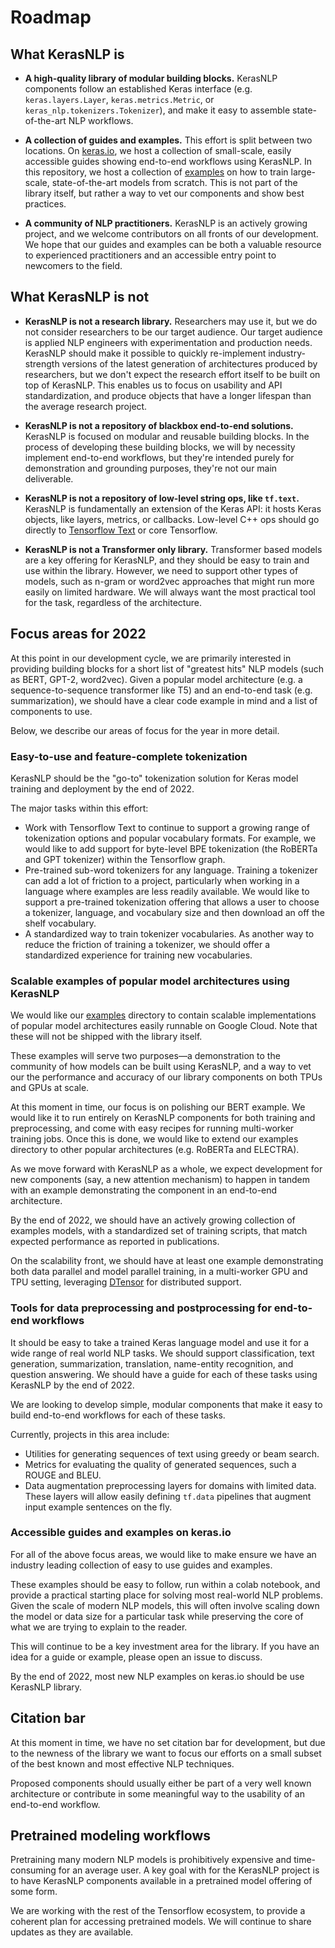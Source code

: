 # Roadmap

## What KerasNLP is

- **A high-quality library of modular building blocks.** KerasNLP components
  follow an established Keras interface (e.g. `keras.layers.Layer`,
  `keras.metrics.Metric`, or `keras_nlp.tokenizers.Tokenizer`), and make it easy
  to assemble state-of-the-art NLP workflows.

- **A collection of guides and examples.** This effort is split between two
  locations. On [keras.io](keras.io/keras_nlp), we host a collection of
  small-scale, easily accessible guides showing end-to-end workflows using
  KerasNLP. In this repository, we host a collection of
  [examples](https://github.com/keras-team/keras-nlp/tree/master/examples) on
  how to train large-scale, state-of-the-art models from scratch. This is not
  part of the library itself, but rather a way to vet our components and show
  best practices.

- **A community of NLP practitioners.** KerasNLP is an actively growing project,
  and we welcome contributors on all fronts of our development. We hope that our
  guides and examples can be both a valuable resource to experienced
  practitioners and an accessible entry point to newcomers to the field.

## What KerasNLP is not

- **KerasNLP is not a research library.** Researchers may use it, but we do not
  consider researchers to be our target audience. Our target audience is
  applied NLP engineers with experimentation and production needs. KerasNLP
  should make it possible to quickly re-implement industry-strength versions of
  the latest generation of architectures produced by researchers, but we don't
  expect the research effort itself to be built on top of KerasNLP. This enables
  us to focus on usability and API standardization, and produce objects that
  have a longer lifespan than the average research project.

- **KerasNLP is not a repository of blackbox end-to-end solutions.**
  KerasNLP is focused on modular and reusable building blocks. In the process
  of developing these building blocks, we will by necessity implement
  end-to-end workflows, but they're intended purely for demonstration and
  grounding purposes, they're not our main deliverable.

- **KerasNLP is not a repository of low-level string ops, like `tf.text`.**
  KerasNLP is fundamentally an extension of the Keras API: it hosts Keras
  objects, like layers, metrics, or callbacks. Low-level C++ ops should go
  directly to [Tensorflow Text](https://www.tensorflow.org/text) or
  core Tensorflow.

- **KerasNLP is not a Transformer only library.**
  Transformer based models are a key offering for KerasNLP, and they should be
  easy to train and use within the library. However, we need to support other
  types of models, such as n-gram or word2vec approaches that might run more
  easily on limited hardware. We will always want the most practical tool for
  the task, regardless of the architecture.

## Focus areas for 2022

At this point in our development cycle, we are primarily interested in providing
building blocks for a short list of "greatest hits" NLP models (such as BERT,
GPT-2, word2vec). Given a popular model architecture (e.g. a
sequence-to-sequence transformer like T5) and an end-to-end task (e.g.
summarization), we should have a clear code example in mind and a list of
components to use.

Below, we describe our areas of focus for the year in more detail.

### Easy-to-use and feature-complete tokenization

KerasNLP should be the "go-to" tokenization solution for Keras model training
and deployment by the end of 2022.

The major tasks within this effort:

- Work with Tensorflow Text to continue to support a growing range of
  tokenization options and popular vocabulary formats. For example, we would
  like to add support for byte-level BPE tokenization (the RoBERTa and GPT
  tokenizer) within the Tensorflow graph.
- Pre-trained sub-word tokenizers for any language. Training a tokenizer can
  add a lot of friction to a project, particularly when working in a
  language where examples are less readily available. We would like to support
  a pre-trained tokenization offering that allows a user to choose a tokenizer,
  language, and vocabulary size and then download an off the shelf vocabulary.
- A standardized way to train tokenizer vocabularies. As another way to
  reduce the friction of training a tokenizer, we should offer a standardized
  experience for training new vocabularies.

### Scalable examples of popular model architectures using KerasNLP

We would like our
[examples](https://github.com/keras-team/keras-nlp/tree/master/examples)
directory to contain scalable implementations of popular model
architectures easily runnable on Google Cloud. Note that these will not be
shipped with the library itself.

These examples will serve two purposes—a demonstration to the community of how
models can be built using KerasNLP, and a way to vet our the performance and
accuracy of our library components on both TPUs and GPUs at scale.

At this moment in time, our focus is on polishing our BERT example. We would
like it to run entirely on KerasNLP components for both training and
preprocessing, and come with easy recipes for running multi-worker training
jobs. Once this is done, we would like to extend our examples directory to other
popular architectures (e.g. RoBERTa and ELECTRA).

As we move forward with KerasNLP as a whole, we expect development for new
components (say, a new attention mechanism) to happen in tandem with an
example demonstrating the component in an end-to-end architecture.

By the end of 2022, we should have an actively growing collection of examples
models, with a standardized set of training scripts, that match expected
performance as reported in publications.

On the scalability front, we should have at least one example demonstrating both
data parallel and model parallel training, in a multi-worker GPU and TPU
setting, leveraging
[DTensor](https://www.tensorflow.org/guide/dtensor_overview) for distributed
support.

### Tools for data preprocessing and postprocessing for end-to-end workflows

It should be easy to take a trained Keras language model and use it for a wide
range of real world NLP tasks. We should support classification, text
generation, summarization, translation, name-entity recognition, and question
answering. We should have a guide for each of these tasks using KerasNLP by
the end of 2022.

We are looking to develop simple, modular components that make it easy to build
end-to-end workflows for each of these tasks.

Currently, projects in this area include:

- Utilities for generating sequences of text using greedy or beam search.
- Metrics for evaluating the quality of generated sequences, such a ROUGE and
  BLEU.
- Data augmentation preprocessing layers for domains with limited data. These
  layers will allow easily defining `tf.data` pipelines that augment input
  example sentences on the fly.

### Accessible guides and examples on keras.io

For all of the above focus areas, we would like to make ensure we have an
industry leading collection of easy to use guides and examples.

These examples should be easy to follow, run within a colab notebook, and
provide a practical starting place for solving most real-world NLP problems.
Given the scale of modern NLP models, this will often involve scaling down the
model or data size for a particular task while preserving the core of what we
are trying to explain to the reader.

This will continue to be a key investment area for the library. If you have an
idea for a guide or example, please open an issue to discuss.

By the end of 2022, most new NLP examples on keras.io should be use
KerasNLP library.

## Citation bar

At this moment in time, we have no set citation bar for development, but due to
the newness of the library we want to focus our efforts on a small subset of the
best known and most effective NLP techniques.

Proposed components should usually either be part of a very well known
architecture or contribute in some meaningful way to the usability of an
end-to-end workflow.

## Pretrained modeling workflows

Pretraining many modern NLP models is prohibitively expensive and
time-consuming for an average user. A key goal with for the KerasNLP project is
to have KerasNLP components available in a pretrained model offering of some
form.

We are working with the rest of the Tensorflow ecosystem, to provide a coherent
plan for accessing pretrained models. We will continue to share updates as they
are available.

